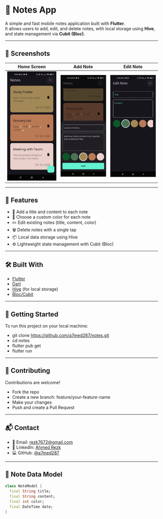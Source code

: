 # 📝 Notes App

A simple and fast mobile notes application built with **Flutter**.  
It allows users to add, edit, and delete notes, with local storage using **Hive**, and state management via **Cubit (Bloc)**.

---

## 📸 Screenshots

| Home Screen | Add Note | Edit Note |
|-------------|----------|------------|
| ![Home](assets/screenshots/home.png) | ![Add](assets/screenshots/add.png) | ![Edit](assets/screenshots/edit.png) |

---

## 🚀 Features

- 📝 Add a title and content to each note
- 🎨 Choose a custom color for each note
- ✏️ Edit existing notes (title, content, color)
- 🗑️ Delete notes with a single tap
- 📦 Local data storage using Hive
- ⚙️ Lightweight state management with Cubit (Bloc)

---

## 🛠️ Built With

- [Flutter](https://flutter.dev )
- [Dart](https://dart.dev )
- [Hive](https://docs.hivedb.dev ) (for local storage)
- [Bloc/Cubit](https://bloclibrary.dev )

---

## 🚀 Getting Started

To run this project on your local machine:
- git clone https://github.com/a7med287/notes.git
- cd notes
- flutter pub get
- flutter run

---

## 🤝 Contributing

Contributions are welcome!
- Fork the repo
- Create a new branch: feature/your-feature-name
- Make your changes
- Push and create a Pull Request

---

## 📬 Contact

- 📧 Email: rezk7672@gmail.com
- 💼 LinkedIn: [Ahmed Rezk](https://www.linkedin.com/in/ahmed-rezk-966985322/)
- 💻 GitHub: [@a7med287](https://github.com/a7med287)

---

## 📂 Note Data Model

```dart
class NoteModel {
  final String title;
  final String content;
  final int color;
  final DateTime date;
}

